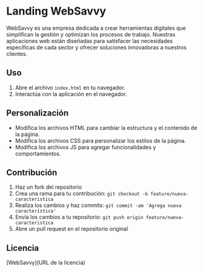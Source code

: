 # Landing WebSavvy

WebSavvy es una empresa dedicada a crear herramientas digitales que simplifican la gestión y optimizan los procesos de trabajo. Nuestras aplicaciones web están diseñadas para satisfacer las necesidades específicas de cada sector y ofrecer soluciones innovadoras a nuestros clientes.

## Uso

1. Abre el archivo `index.html` en tu navegador.
2. Interactúa con la aplicación en el navegador.

## Personalización

- Modifica los archivos HTML para cambiar la estructura y el contenido de la página.
- Modifica los archivos CSS para personalizar los estilos de la página.
- Modifica los archivos JS para agregar funcionalidades y comportamientos.

## Contribución

1. Haz un fork del repositorio
2. Crea una rama para tu contribución: `git checkout -b feature/nueva-caracteristica`
3. Realiza los cambios y haz commits: `git commit -am 'Agrega nueva característica'`
4. Envía los cambios a tu repositorio: `git push origin feature/nueva-caracteristica`
5. Abre un pull request en el repositorio original

## Licencia

[WebSavvy](URL de la licencia)
